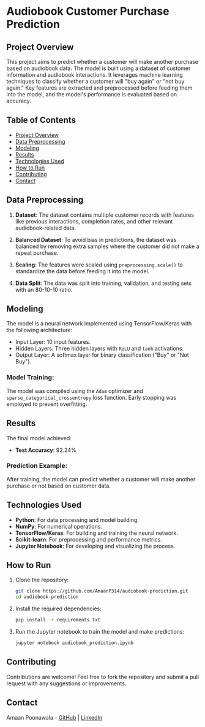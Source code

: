 # Audiobook Customer Purchase Prediction

## Project Overview

This project aims to predict whether a customer will make another purchase based on audiobook data. The model is built using a dataset of customer information and audiobook interactions. It leverages machine learning techniques to classify whether a customer will "buy again" or "not buy again." Key features are extracted and preprocessed before feeding them into the model, and the model's performance is evaluated based on accuracy.

## Table of Contents

- [Project Overview](#project-overview)
- [Data Preprocessing](#data-preprocessing)
- [Modeling](#modeling)
- [Results](#results)
- [Technologies Used](#technologies-used)
- [How to Run](#how-to-run)
- [Contributing](#contributing)
- [Contact](#contact)

## Data Preprocessing

1. **Dataset**: The dataset contains multiple customer records with features like previous interactions, completion rates, and other relevant audiobook-related data.
   
2. **Balanced Dataset**: To avoid bias in predictions, the dataset was balanced by removing extra samples where the customer did not make a repeat purchase.

3. **Scaling**: The features were scaled using `preprocessing.scale()` to standardize the data before feeding it into the model.

4. **Data Split**: The data was split into training, validation, and testing sets with an 80-10-10 ratio.

## Modeling

The model is a neural network implemented using TensorFlow/Keras with the following architecture:
- Input Layer: 10 input features.
- Hidden Layers: Three hidden layers with `ReLU` and `tanh` activations.
- Output Layer: A softmax layer for binary classification ("Buy" or "Not Buy").

### Model Training:
The model was compiled using the `Adam` optimizer and `sparse_categorical_crossentropy` loss function. Early stopping was employed to prevent overfitting.

## Results

The final model achieved:
- **Test Accuracy**: 92.24%

### Prediction Example:
After training, the model can predict whether a customer will make another purchase or not based on customer data.

## Technologies Used

- **Python**: For data processing and model building.
- **NumPy**: For numerical operations.
- **TensorFlow/Keras**: For building and training the neural network.
- **Scikit-learn**: For preprocessing and performance metrics.
- **Jupyter Notebook**: For developing and visualizing the process.

## How to Run

1. Clone the repository:
   ```bash
   git clone https://github.com/AmaanP314/audiobook-prediction.git
   cd audiobook-prediction

2. Install the required dependencies:
   ```bash
   pip install -r requirements.txt

3. Run the Jupyter notebook to train the model and make predictions:
   ```bash
   jupyter notebook audiobook_prediction.ipynb

## Contributing
Contributions are welcome! Feel free to fork the repository and submit a pull request with any suggestions or improvements.

## Contact
Amaan Poonawala - [GitHub](https://github.com/AmaanP314) | [LinkedIn](https://www.linkedin.com/in/amaan-poonawala/)
